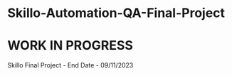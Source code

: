 # Skillo-Automation-QA-Final-Project
# WORK IN PROGRESS
Skillo Final Project - End Date - 09/11/2023
